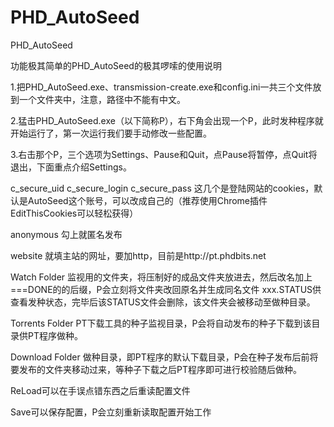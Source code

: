 PHD_AutoSeed
============

PHD_AutoSeed

功能极其简单的PHD_AutoSeed的极其啰嗦的使用说明

1.把PHD_AutoSeed.exe、transmission-create.exe和config.ini一共三个文件放到一个文件夹中，注意，路径中不能有中文。

2.猛击PHD_AutoSeed.exe（以下简称P），右下角会出现一个P，此时发种程序就开始运行了，第一次运行我们要手动修改一些配置。

3.右击那个P，三个选项为Settings、Pause和Quit，点Pause将暂停，点Quit将退出，下面重点介绍Settings。

  c_secure_uid  c_secure_login  c_secure_pass  这几个是登陆网站的cookies，默认是AutoSeed这个账号，可以改成自己的（推荐使用Chrome插件EditThisCookies可以轻松获得）
  
  anonymous 勾上就匿名发布
  
  website 就填主站的网址，要加http，目前是http://pt.phdbits.net
  
  Watch Folder 监视用的文件夹，将压制好的成品文件夹放进去，然后改名加上===DONE的的后缀，P会立刻将文件夹改回原名并生成同名文件 xxx.STATUS供查看发种状态，完毕后该STATUS文件会删除，该文件夹会被移动至做种目录。
  
  Torrents Folder PT下载工具的种子监视目录，P会将自动发布的种子下载到该目录供PT程序做种。
  
  Download Folder 做种目录，即PT程序的默认下载目录，P会在种子发布后前将要发布的文件夹移动过来，等种子下载之后PT程序即可进行校验随后做种。
  
  ReLoad可以在手误点错东西之后重读配置文件
  
  Save可以保存配置，P会立刻重新读取配置开始工作
